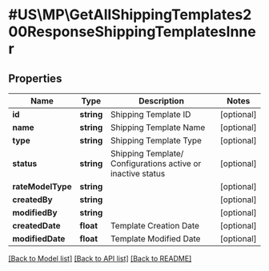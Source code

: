 # #US\MP\GetAllShippingTemplates200ResponseShippingTemplatesInner

## Properties

Name | Type | Description | Notes
------------ | ------------- | ------------- | -------------
**id** | **string** | Shipping Template ID | [optional]
**name** | **string** | Shipping Template Name | [optional]
**type** | **string** | Shipping Template Type | [optional]
**status** | **string** | Shipping Template/ Configurations active or inactive status | [optional]
**rateModelType** | **string** |  | [optional]
**createdBy** | **string** |  | [optional]
**modifiedBy** | **string** |  | [optional]
**createdDate** | **float** | Template Creation Date | [optional]
**modifiedDate** | **float** | Template Modified Date | [optional]


[[Back to Model list]](../) [[Back to API list]](../../Api/US/MP) [[Back to README]](../../README.md)
